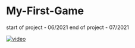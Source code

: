 # My-First-Game
start of project - 06/2021
end of project - 07/2021

[![video](https://www.vhv.rs/dpng/d/504-5046736_youtube-play-button-on-video-hd-png-download.png)](https://youtu.be/0J-B_AuniQs)
